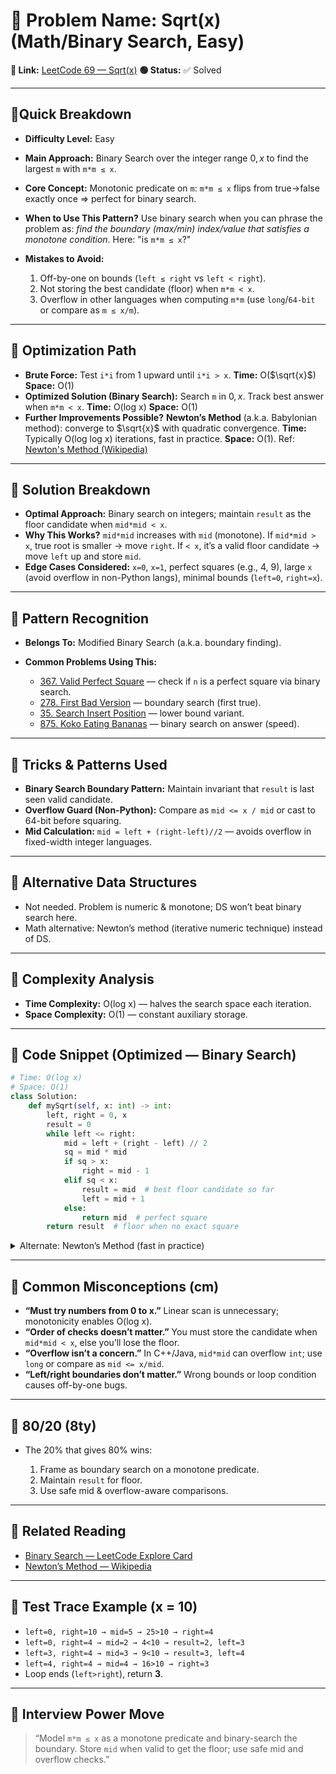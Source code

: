# 🔹 Problem Name: Sqrt(x) (Math/Binary Search, Easy)

**🔗 Link:** [LeetCode 69 — Sqrt(x)](https://leetcode.com/problems/sqrtx/)
**🟢 Status:** ✅ Solved

---

## 🔹Quick Breakdown

* **Difficulty Level:** Easy
* **Main Approach:** Binary Search over the integer range $0, x$ to find the largest `m` with `m*m ≤ x`.
* **Core Concept:** Monotonic predicate on `m`: `m*m ≤ x` flips from true→false exactly once ⇒ perfect for binary search.
* **When to Use This Pattern?**
  Use binary search when you can phrase the problem as: *find the boundary (max/min) index/value that satisfies a monotone condition*. Here: "is `m*m ≤ x`?"
* **Mistakes to Avoid:**

    1. Off-by-one on bounds (`left ≤ right` vs `left < right`).
    2. Not storing the best candidate (floor) when `m*m < x`.
    3. Overflow in other languages when computing `m*m` (use `long`/`64-bit` or compare as `m ≤ x/m`).

---

## 🔹 Optimization Path

* **Brute Force:** Test `i*i` from 1 upward until `i*i > x`.
  **Time:** O($\sqrt{x}$)
  **Space:** O(1)
* **Optimized Solution (Binary Search):** Search `m` in $0, x$. Track best answer when `m*m < x`.
  **Time:** O(log x)
  **Space:** O(1)
* **Further Improvements Possible?**
  **Newton’s Method** (a.k.a. Babylonian method): converge to $\sqrt{x}$ with quadratic convergence.
  **Time:** Typically O(log log x) iterations, fast in practice.
  **Space:** O(1).
  Ref: [Newton's Method (Wikipedia)](https://en.wikipedia.org/wiki/Newton%27s_method)

---

## 🔹 Solution Breakdown

* **Optimal Approach:** Binary search on integers; maintain `result` as the floor candidate when `mid*mid < x`.
* **Why This Works?** `mid*mid` increases with `mid` (monotone). If `mid*mid > x`, true root is smaller → move `right`. If `< x`, it’s a valid floor candidate → move `left` up and store `mid`.
* **Edge Cases Considered:** `x=0`, `x=1`, perfect squares (e.g., 4, 9), large `x` (avoid overflow in non-Python langs), minimal bounds (`left=0`, `right=x`).

---

## 🔹 Pattern Recognition

* **Belongs To:** Modified Binary Search (a.k.a. boundary finding).
* **Common Problems Using This:**

    * [367. Valid Perfect Square](https://leetcode.com/problems/valid-perfect-square/) — check if `n` is a perfect square via binary search.
    * [278. First Bad Version](https://leetcode.com/problems/first-bad-version/) — boundary search (first true).
    * [35. Search Insert Position](https://leetcode.com/problems/search-insert-position/) — lower bound variant.
    * [875. Koko Eating Bananas](https://leetcode.com/problems/koko-eating-bananas/) — binary search on answer (speed).

---

## 🔹 Tricks & Patterns Used

* **Binary Search Boundary Pattern:** Maintain invariant that `result` is last seen valid candidate.
* **Overflow Guard (Non-Python):** Compare as `mid <= x / mid` or cast to 64-bit before squaring.
* **Mid Calculation:** `mid = left + (right-left)//2` — avoids overflow in fixed-width integer languages.

---

## 🔹 Alternative Data Structures

* Not needed. Problem is numeric & monotone; DS won’t beat binary search here.
* Math alternative: Newton’s method (iterative numeric technique) instead of DS.

---

## 🔹 Complexity Analysis

* **Time Complexity:** O(log x) — halves the search space each iteration.
* **Space Complexity:** O(1) — constant auxiliary storage.

---

## 🔹 Code Snippet (Optimized — Binary Search)

```python
# Time: O(log x)
# Space: O(1)
class Solution:
    def mySqrt(self, x: int) -> int:
        left, right = 0, x
        result = 0
        while left <= right:
            mid = left + (right - left) // 2
            sq = mid * mid
            if sq > x:
                right = mid - 1
            elif sq < x:
                result = mid  # best floor candidate so far
                left = mid + 1
            else:
                return mid  # perfect square
        return result  # floor when no exact square
```

<details>
<summary>Alternate: Newton’s Method (fast in practice)</summary>

```python
# Time: ~O(log log x) iterations; Space: O(1)
class Solution:
    def mySqrt(self, x: int) -> int:
        if x < 2:
            return x
        r = x  # initial guess
        while r * r > x:
            r = (r + x // r) // 2  # integer Newton step
        return r
```

**Note:** The integer variant uses `//` to keep guesses integral and naturally converges to the floor.

</details>

---

## 🔹 Common Misconceptions (cm)

* **“Must try numbers from 0 to x.”** Linear scan is unnecessary; monotonicity enables O(log x).
* **“Order of checks doesn’t matter.”** You must store the candidate when `mid*mid < x`, else you’ll lose the floor.
* **“Overflow isn’t a concern.”** In C++/Java, `mid*mid` can overflow `int`; use `long` or compare as `mid <= x/mid`.
* **“Left/right boundaries don’t matter.”** Wrong bounds or loop condition causes off-by-one bugs.

---

## 🔹 80/20 (8ty)

* The 20% that gives 80% wins:

    1. Frame as boundary search on a monotone predicate.
    2. Maintain `result` for floor.
    3. Use safe mid & overflow-aware comparisons.

---

## 🔹 Related Reading

* [Binary Search — LeetCode Explore Card](https://leetcode.com/explore/learn/card/binary-search/)
* [Newton’s Method — Wikipedia](https://en.wikipedia.org/wiki/Newton%27s_method)

---

## 🔹 Test Trace Example (x = 10)

* `left=0, right=10 → mid=5 → 25>10 → right=4`
* `left=0, right=4 → mid=2 → 4<10 → result=2, left=3`
* `left=3, right=4 → mid=3 → 9<10 → result=3, left=4`
* `left=4, right=4 → mid=4 → 16>10 → right=3`
* Loop ends (`left>right`), return **3**.

---

## 🔹 Interview Power Move

> “Model `m*m ≤ x` as a monotone predicate and binary-search the boundary. Store `mid` when valid to get the floor; use safe mid and overflow checks.”
